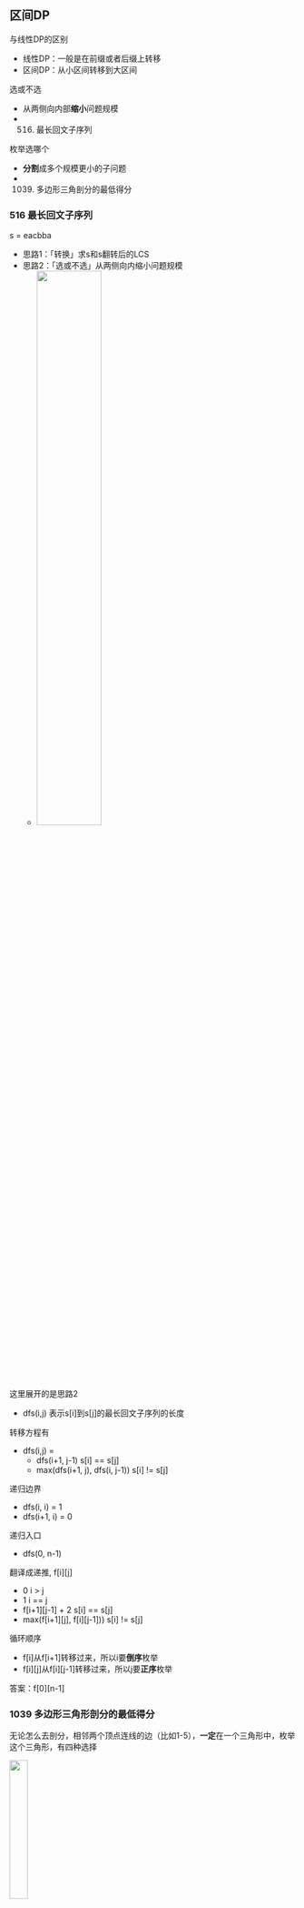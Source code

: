 
## 区间DP

与线性DP的区别

- 线性DP：一般是在前缀或者后缀上转移
- 区间DP：从小区间转移到大区间

选或不选

- 从两侧向内部**缩小**问题规模
- 516. 最长回文子序列

枚举选哪个

- **分割**成多个规模更小的子问题
- 1039. 多边形三角剖分的最低得分

### 516 最长回文子序列

s = eacbba

- 思路1：「转换」求s和s翻转后的LCS
- 思路2：「选或不选」从两侧向内缩小问题规模
  - <img src="../../../assets/imgs/algorithms/leetcode/dp/image-3.png" width="50%"/>

这里展开的是思路2

- dfs(i,j) 表示s[i]到s[j]的最长回文子序列的长度

转移方程有

- dfs(i,j) =
  - dfs(i+1, j-1) s[i] == s[j]
  - max(dfs(i+1, j), dfs(i, j-1))  s[i] != s[j]

递归边界

- dfs(i, i) = 1
- dfs(i+1, i) = 0

递归入口

- dfs(0, n-1)

翻译成递推, f[i][j]

- 0 i > j
- 1 i == j
- f[i+1][j-1] + 2 s[i] == s[j]
- max(f[i+1][j], f[i][j-1])) s[i] != s[j]

循环顺序

- f[i]从f[i+1]转移过来，所以i要**倒序**枚举
- f[i][j]从f[i][j-1]转移过来，所以j要**正序**枚举

答案：f[0][n-1]


### 1039 多边形三角形剖分的最低得分

无论怎么去剖分，相邻两个顶点连线的边（比如1-5），**一定**在一个三角形中，枚举这个三角形，有四种选择

<img src="../../../assets/imgs/algorithms/leetcode/dp/image-4.png" width="25%"/>

数组values简记为v

- 定义「从i到j」表示沿着边从顶点i到顶点j，再加上直接从j到i的这条边所组成的多边形<img src="../../../assets/imgs/algorithms/leetcode/dp/image-5.png" width="20%"/>
- 子问题：计算从i到j的最低得分
- 选择：枚举k
- 下一个子问题：计算从i到k的最低得分，计算从k到j的最低得分

所以有递归函数定义和转移

- dfs(i, j) 是「从i到j」这个多边形的最低得分
- dfs(i, j) = min(dfs(i,k)+dfs(k,j)+v[i]\*v[j]\*v[k]), k in [i+1,j-1]
- 递归边界：dfs(i,i+1) = 0
- 递归入口：dfs(0,n-1)

翻译成递推

- f[i][j] =  min(f[i][k] + f[k][j] + v[i]\*v[j]\*v[k]), k in [i+1, j)
- 循环顺序
  - i < k, f[i] 从 f[k] 转移过来，所以i要倒序枚举
  - j > k, f[i][j] 从f[i][k] 转移过来，所以j要正序枚举
- 初始状态 f[i][j+1] = 0
- 最终答案 f[0][n-1]
